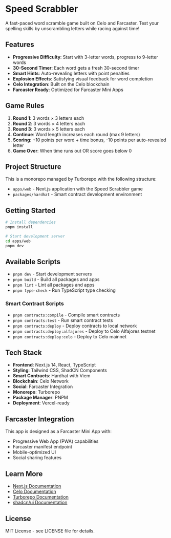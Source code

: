 # Speed Scrabbler

A fast-paced word scramble game built on Celo and Farcaster. Test your spelling skills by unscrambling letters while racing against time!

## Features

- **Progressive Difficulty**: Start with 3-letter words, progress to 9-letter words
- **30-Second Timer**: Each word gets a fresh 30-second timer
- **Smart Hints**: Auto-revealing letters with point penalties
- **Explosion Effects**: Satisfying visual feedback for word completion
- **Celo Integration**: Built on the Celo blockchain
- **Farcaster Ready**: Optimized for Farcaster Mini Apps

## Game Rules

1. **Round 1**: 3 words × 3 letters each
2. **Round 2**: 3 words × 4 letters each  
3. **Round 3**: 3 words × 5 letters each
4. **Continue**: Word length increases each round (max 9 letters)
5. **Scoring**: +10 points per word + time bonus, -10 points per auto-revealed letter
6. **Game Over**: When time runs out OR score goes below 0

## Project Structure

This is a monorepo managed by Turborepo with the following structure:

- `apps/web` - Next.js application with the Speed Scrabbler game
- `packages/hardhat` - Smart contract development environment

## Getting Started

```bash
# Install dependencies
pnpm install

# Start development server
cd apps/web
pnpm dev
```

## Available Scripts

- `pnpm dev` - Start development servers
- `pnpm build` - Build all packages and apps
- `pnpm lint` - Lint all packages and apps
- `pnpm type-check` - Run TypeScript type checking

### Smart Contract Scripts

- `pnpm contracts:compile` - Compile smart contracts
- `pnpm contracts:test` - Run smart contract tests
- `pnpm contracts:deploy` - Deploy contracts to local network
- `pnpm contracts:deploy:alfajores` - Deploy to Celo Alfajores testnet
- `pnpm contracts:deploy:celo` - Deploy to Celo mainnet

## Tech Stack

- **Frontend**: Next.js 14, React, TypeScript
- **Styling**: Tailwind CSS, ShadCN Components
- **Smart Contracts**: Hardhat with Viem
- **Blockchain**: Celo Network
- **Social**: Farcaster Integration
- **Monorepo**: Turborepo
- **Package Manager**: PNPM
- **Deployment**: Vercel-ready

## Farcaster Integration

This app is designed as a Farcaster Mini App with:
- Progressive Web App (PWA) capabilities
- Farcaster manifest endpoint
- Mobile-optimized UI
- Social sharing features

## Learn More

- [Next.js Documentation](https://nextjs.org/docs)
- [Celo Documentation](https://docs.celo.org/)
- [Turborepo Documentation](https://turbo.build/repo/docs)
- [shadcn/ui Documentation](https://ui.shadcn.com/)

## License

MIT License - see LICENSE file for details.
